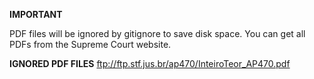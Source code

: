 **IMPORTANT**

PDF files will be ignored by gitignore to save disk space.
You can get all PDFs from the Supreme Court website.

**IGNORED PDF FILES**
ftp://ftp.stf.jus.br/ap470/InteiroTeor_AP470.pdf
